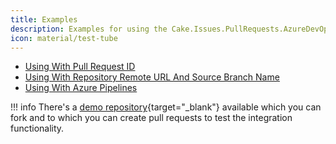 ```yaml
---
title: Examples
description: Examples for using the Cake.Issues.PullRequests.AzureDevOps addin.
icon: material/test-tube
---
```


<div class="grid cards" markdown>

- [Using With Pull Request ID](pullrequest-id.md)
- [Using With Repository Remote URL And Source Branch Name](repository-information.md)
- [Using With Azure Pipelines](azure-pipelines.md)

</div>

!!! info
    There's a [demo repository](https://dev.azure.com/pberger/Cake.Issues-Demo){target="_blank"}
    available which you can fork and to which you can create pull requests to test the integration functionality.
